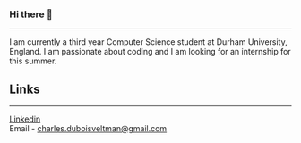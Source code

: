 ### Hi there 👋
<!--
**cdv123/cdv123** is a ✨ _special_ ✨ repository because its `README.md` (this file) appears on your GitHub profile.

Here are some ideas to get you started:

- 🔭 I’m currently working on ...
- 🌱 I’m currently learning ...
- 👯 I’m looking to collaborate on ...
- 🤔 I’m looking for help with ...
- 💬 Ask me about ...
- 📫 How to reach me: ...
- 😄 Pronouns: ...
- ⚡ Fun fact: ...
-->

---
I am currently a third year Computer Science student at Durham University, England. I am passionate about coding and I am looking for an internship for this summer.

## Links
---
[Linkedin](www.linkedin.com/in/charles-dubois-veltman-71a9ab274) \
Email - charles.duboisveltman@gmail.com
